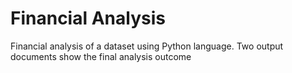 # Financial Analysis

Financial analysis of a dataset using Python language. Two output documents show the final analysis outcome
